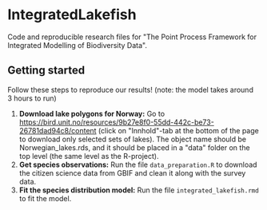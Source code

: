 # IntegratedLakefish
Code and reproducible research files for "The Point Process Framework for Integrated Modelling of Biodiversity Data".

## Getting started
Follow these steps to reproduce our results! (note: the model takes around 3 hours to run)

1. **Download lake polygons for Norway:** Go to https://bird.unit.no/resources/9b27e8f0-55dd-442c-be73-26781dad94c8/content (click on "Innhold"-tab at the bottom of the page to download only selected sets of lakes). The object name should be Norwegian_lakes.rds, and it should be placed in a "data" folder on the top level (the same level as the R-project).
2. **Get species observations:** Run the file `data_preparation.R` to download the citizen science data from GBIF and clean it along with the survey data.
3. **Fit the species distribution model:** Run the file `integrated_lakefish.rmd` to fit the model.
